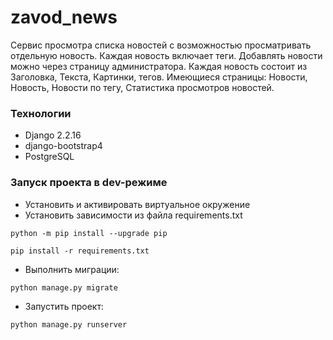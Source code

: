 # zavod_news

Сервис просмотра списка новостей с возможностью просматривать отдельную новость. 
Каждая новость включает теги. Добавлять новости можно через страницу администратора. 
Каждая новость состоит из Заголовка, Текста, Картинки, тегов. Имеющиеся 
страницы: Новости, Новость, Новости по тегу, Статистика просмотров новостей. 

### Технологии

- Django 2.2.16
- django-bootstrap4
- PostgreSQL

### Запуск проекта в dev-режиме

- Установить и активировать виртуальное окружение
- Установить зависимости из файла requirements.txt

```
python -m pip install --upgrade pip

pip install -r requirements.txt
``` 

- Выполнить миграции:

```
python manage.py migrate
```

- Запустить проект:

```
python manage.py runserver
```